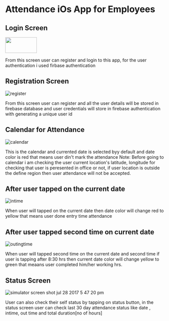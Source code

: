 # Attendance iOs App for Employees

## Login Screen
<img src="https://user-images.githubusercontent.com/19978447/28743013-b734ef38-745c-11e7-96dc-a702db7041e4.png" width="100" height="50">


From this screen user can register and login to this app, for the user authentication i used firbase authentication

## Registration Screen 

![register](https://user-images.githubusercontent.com/19978447/28743034-6ffb2938-745d-11e7-9803-eb9f617a21be.png)

From this screen user can register and all the user details will be stored in firebase database and user credentials will store in firebase authentication with generating a unique user id  

## Calendar for Attendance

![calendar](https://user-images.githubusercontent.com/19978447/28743074-60df3560-745e-11e7-838f-e19ebd572a19.png)

This is the calendar and currented date is selected byy default and date color is red that means user din't mark the attendance
Note: Before going to calendar i am checking the user current location's latitude, longitude for checking that user is peresented in office or not, if user location is outside the define region then user attendance will not be accepted.

## After user tapped on the current date

![intime](https://user-images.githubusercontent.com/19978447/28743105-4029a4ee-745f-11e7-90fb-a660120b8c18.png)


When user will tapped on the current date then date color will change red to yellow that means user done entry time attendance 

## After user tapped second time on current date

![outingtime](https://user-images.githubusercontent.com/19978447/28743123-a7acb3cc-745f-11e7-8911-a20eaa2efff9.png)

When user will tapped second time on the current date and second time if user is tapping after 8:30 hrs then current date color will change yellow to green that meaans user completed him/her working hrs.

## Status Screen

![simulator screen shot jul 28 2017 5 47 20 pm](https://user-images.githubusercontent.com/19978447/28743150-75a34548-7460-11e7-9c4e-3d30a45af9d6.png)

User can also check their self status by tapping on status button, in the status screen user can check last 30 day attendance status like date , intime, out time and total duration[no of hours] 


